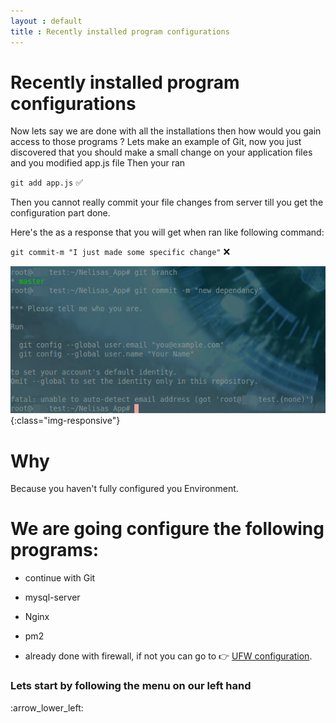 ```yaml
---
layout : default
title : Recently installed program configurations
---
```


# Recently installed program configurations


Now lets say we are done with all the installations then how would you gain access to those programs ?
Lets make an example of Git, now you just discovered that you should make a small change on your application files and you modified app.js file
Then your ran

`git add app.js` :white_check_mark:

Then you cannot really commit your file changes from server till you get the configuration part done.

Here's the as a response that you will get when ran like following command:

`git commit-m "I just made some specific change"` :x:

![image-title-here](/img/posts_Schematics/firstExGitConfig.png){:class="img-responsive"}


# Why

Because you haven't fully configured you Environment.

# We are going configure the following programs:

* continue with Git

* mysql-server

* Nginx

* pm2

* already done with firewall, if not you can go to :point_right: [UFW configuration](/25-ufwConfigurationForhttpServer.html).

<h3>Lets start by following the menu on our left hand</h3> :arrow_lower_left:
